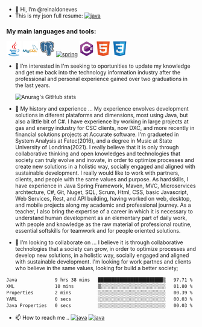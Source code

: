 - 👋 Hi, I’m @reinaldoneves
- This is my json full resume: 
<a href="https://github.com/reinaldoneves/resume/blob/4bbc9e3de9cb4060c3d20b929f1bce15dd483d73/devResumeReinaldoNevesDosSantos.json" target="_blank" rel="noreferrer"><img src="https://www.svgrepo.com/show/134651/resume.svg" alt="java" width="40" height="40"/></a>
    
<h3 align="left">My main languages and tools:</h3>
<p align="left"> 
<a href="https://www.java.com" target="_blank" rel="noreferrer"><img src="https://raw.githubusercontent.com/devicons/devicon/master/icons/java/java-original.svg" alt="java" width="40" height="40"/></a>
<a href="https://www.mysql.com/" target="_blank" rel="noreferrer"> <img src="https://raw.githubusercontent.com/devicons/devicon/master/icons/mysql/mysql-original-wordmark.svg" alt="mysql" width="40" height="40"/></a>
<a href="https://www.postgresql.org/" target="_blank" rel="noreferrer"> <img src="https://raw.githubusercontent.com/devicons/devicon/master/icons/postgresql/postgresql-original.svg" alt="mysql" width="40" height="40"/></a> 
<a href="https://spring.io/" target="_blank" rel="noreferrer"> <img src="https://www.vectorlogo.zone/logos/springio/springio-icon.svg" alt="spring" width="40" height="40"/></a>
<a href="https://docs.microsoft.com/pt-br/dotnet/csharp/tour-of-csharp/" target="_blank" rel="noreferrer"><img src="https://raw.githubusercontent.com/devicons/devicon/master/icons/csharp/csharp-original.svg" alt="java" width="40" height="40"/></a>
<a href="https://www.w3schools.com/html/" target="_blank" rel="noreferrer"><img src="https://raw.githubusercontent.com/devicons/devicon/master/icons/html5/html5-original.svg" alt="java" width="40" height="40"/></a>
<a href="https://www.w3schools.com/css/" target="_blank" rel="noreferrer"><img src="https://raw.githubusercontent.com/devicons/devicon/master/icons/css3/css3-original.svg" alt="java" width="40" height="40"/></a>

    
    
- 👀 I’m interested in 
    I'm seeking to oportunities to update my knowledge and get me back into the technology information industry
    after the professional and personal experience gained over two graduations in the last years.
    
    ![Anurag's GitHub stats](https://github-readme-stats.vercel.app/api?username=reinaldoneves&show_icons=true&theme=radical)
    
- 🌱 My history and experience ...
    My experience envolves development solutions in diferent plataforms and dimensions, most using Java, but also a little bit of C#. 
I have experience by working in large projects at gas and energy industry for CSC clients, now DXC, and more recently in financial solutions projects at Accurate software. I'm gradueted in System Analysis at Fatec(2016), and a degree in Music at State University of Londrina(2021). I really believe that it is only through collaborative thinking and open knowledges and technologies that society can truly evolve and inovate, in order to optimize processes and create new solutions in a holistic way, socially engaged and aligned with sustainable development.
I really would like to work with partners, clients, and people with the same values and purpose.
As hardskills, I have experience in Java Spring Framework, Maven, MVC, Microservices archtecture, C#, Git, Nuget, SQL, Scrum, Html, CSS, basic Javascript, Web Services, Rest, and API building, having worked on web, desktop, and mobile projects along my academic and professional journey. As a teacher, I also bring the expertise of a career in which it is necessary to understand human development as an elementary part of daily work, with people and knowledge as the raw material of professional routine, essential softskills for teamwork and for people oriented solutions.

- 💞️ I’m looking to collaborate on ...
    I believe it is through collaborative technologies that a society can grow, in order to optimize processes and develop new solutions,
    in a holistic way, socially engaged and aligned with sustainable development.
    I'm looking for work partnes and clients who believe in the same values, looking for build a better society;
    
<!--START_SECTION:waka-->

```txt
Java              9 hrs 38 mins   ████████████████████████▒   97.71 %
XML               10 mins         ▒░░░░░░░░░░░░░░░░░░░░░░░░   01.80 %
Properties        2 mins          ░░░░░░░░░░░░░░░░░░░░░░░░░   00.39 %
YAML              0 secs          ░░░░░░░░░░░░░░░░░░░░░░░░░   00.03 %
Java Properties   0 secs          ░░░░░░░░░░░░░░░░░░░░░░░░░   00.03 %
```

<!--END_SECTION:waka-->
    
- 📫 How to reach me ..
<a href="mailto:reinaldo_neves@hotmail.com" target="_blank" rel="noreferrer"><img src="https://www.svgrepo.com/show/17588/mail.svg" alt="java" width="40" height="40"/></a>
<a href="https://web.whatsapp.com/send?phone=5543996383899" target="_blank" rel="noreferrer"><img src="https://www.svgrepo.com/show/333625/whatsapp.svg" alt="java" width="40" height="40"/></a>

<!---
reinaldoneves/reinaldoneves is a ✨ special ✨ repository because its `README.md` (this file) appears on your GitHub profile.
You can click the Preview link to take a look at your changes.
--->
